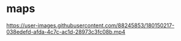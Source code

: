 # maps







https://user-images.githubusercontent.com/88245853/180150217-038edefd-afda-4c7c-ac1d-28973c3fc08b.mp4


